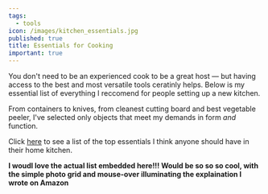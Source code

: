 ```yaml
---
tags:
  - tools
icon: /images/kitchen_essentials.jpg
published: true
title: Essentials for Cooking
important: true
---
```

You don't need to be an experienced cook to be a great host — but having access to the best and most versatile tools ceratinly helps. Below is my essential list of everything I reccomend for people setting up a new kitchen.

From containers to knives, from cleanest cutting board and best vegetable peeler, I've selected only objects that meet my demands in form _and_ function.

Click [here](https://amzn.to/2H5aSZV) to see a list of the top essentials I think anyone should have in their home kitchen.

**I woudl love the actual list embedded here!!! Would be so so so cool, with the simple photo grid and mouse-over illuminating the explaination I wrote on Amazon**
